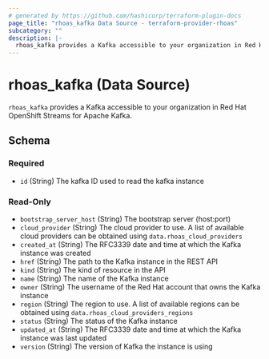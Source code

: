 ```yaml
---
# generated by https://github.com/hashicorp/terraform-plugin-docs
page_title: "rhoas_kafka Data Source - terraform-provider-rhoas"
subcategory: ""
description: |-
  rhoas_kafka provides a Kafka accessible to your organization in Red Hat OpenShift Streams for Apache Kafka.
---
```


# rhoas_kafka (Data Source)

`rhoas_kafka` provides a Kafka accessible to your organization in Red Hat OpenShift Streams for Apache Kafka.



<!-- schema generated by tfplugindocs -->
## Schema

### Required

- `id` (String) The kafka ID used to read the kafka instance

### Read-Only

- `bootstrap_server_host` (String) The bootstrap server (host:port)
- `cloud_provider` (String) The cloud provider to use. A list of available cloud providers can be obtained using `data.rhoas_cloud_providers`
- `created_at` (String) The RFC3339 date and time at which the Kafka instance was created
- `href` (String) The path to the Kafka instance in the REST API
- `kind` (String) The kind of resource in the API
- `name` (String) The name of the Kafka instance
- `owner` (String) The username of the Red Hat account that owns the Kafka instance
- `region` (String) The region to use. A list of available regions can be obtained using `data.rhoas_cloud_providers_regions`
- `status` (String) The status of the Kafka instance
- `updated_at` (String) The RFC3339 date and time at which the Kafka instance was last updated
- `version` (String) The version of Kafka the instance is using


